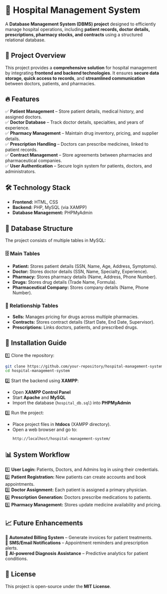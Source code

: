 # 🏥 Hospital Management System  

A **Database Management System (DBMS) project** designed to efficiently manage hospital operations, including **patient records, doctor details, prescriptions, pharmacy stocks, and contracts** using a structured relational database.  

## 📌 Project Overview  
This project provides a **comprehensive solution** for hospital management by integrating **frontend and backend technologies**. It ensures **secure data storage, quick access to records**, and **streamlined communication** between doctors, patients, and pharmacies.  

## 🔥 Features  
✅ **Patient Management** – Store patient details, medical history, and assigned doctors.  
✅ **Doctor Database** – Track doctor details, specialties, and years of experience.  
✅ **Pharmacy Management** – Maintain drug inventory, pricing, and supplier details.  
✅ **Prescription Handling** – Doctors can prescribe medicines, linked to patient records.  
✅ **Contract Management** – Store agreements between pharmacies and pharmaceutical companies.  
✅ **User Authentication** – Secure login system for patients, doctors, and administrators.  

## 🛠️ Technology Stack  
- **Frontend:** HTML, CSS  
- **Backend:** PHP, MySQL (via XAMPP)  
- **Database Management:** PHPMyAdmin  

## 📖 Database Structure  
The project consists of multiple tables in MySQL:  

### 🗄️ Main Tables  
- **Patient:** Stores patient details (SSN, Name, Age, Address, Symptoms).  
- **Doctor:** Stores doctor details (SSN, Name, Specialty, Experience).  
- **Pharmacy:** Stores pharmacy details (Name, Address, Phone Number).  
- **Drugs:** Stores drug details (Trade Name, Formula).  
- **Pharmaceutical Company:** Stores company details (Name, Phone Number).  

### 🔗 Relationship Tables  
- **Sells:** Manages pricing for drugs across multiple pharmacies.  
- **Contracts:** Stores contract details (Start Date, End Date, Supervisor).  
- **Prescriptions:** Links doctors, patients, and prescribed drugs.  

## 📌 Installation Guide  
1️⃣ Clone the repository:  
```sh
git clone https://github.com/your-repository/hospital-management-system.git
cd hospital-management-system
```  
2️⃣ Start the backend using **XAMPP**:  
   - Open **XAMPP Control Panel**  
   - Start **Apache** and **MySQL**  
   - Import the database (`hospital_db.sql`) into **PHPMyAdmin**  

3️⃣ Run the project:  
   - Place project files in **htdocs** (XAMPP directory).  
   - Open a web browser and go to:  
     ```
     http://localhost/hospital-management-system/
     ```  

## 📊 System Workflow  
1️⃣ **User Login:** Patients, Doctors, and Admins log in using their credentials.  
2️⃣ **Patient Registration:** New patients can create accounts and book appointments.  
3️⃣ **Doctor Assignment:** Each patient is assigned a primary physician.  
4️⃣ **Prescription Generation:** Doctors prescribe medications to patients.  
5️⃣ **Pharmacy Management:** Stores update medicine availability and pricing.  

## 📈 Future Enhancements  
🔹 **Automated Billing System** – Generate invoices for patient treatments.  
🔹 **SMS/Email Notifications** – Appointment reminders and prescription alerts.  
🔹 **AI-powered Diagnosis Assistance** – Predictive analytics for patient conditions.  

## 📜 License  
This project is open-source under the **MIT License**.  
